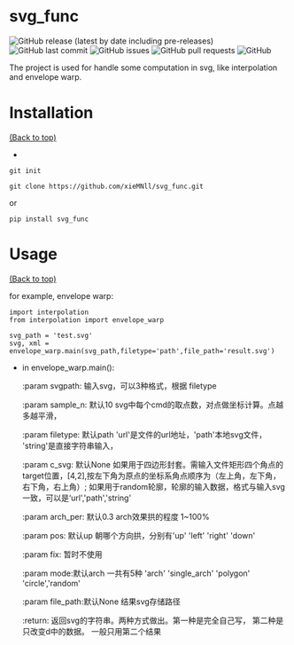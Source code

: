 # svg_func

<!-- Add buttons here -->

![GitHub release (latest by date including pre-releases)](https://img.shields.io/github/v/release/xieMNll/svg_func?include_prereleases)
![GitHub last commit](https://img.shields.io/github/last-commit/xieMNll/svg_func)
![GitHub issues](https://img.shields.io/github/issues-raw/xieMNll/svg_func)
![GitHub pull requests](https://img.shields.io/github/issues-pr/xieMNll/svg_func)
![GitHub](https://img.shields.io/github/license/xieMNll/svg_func)

<!-- Describe your project in brief -->

The project is used for handle some computation in svg, like interpolation and envelope warp.


# Installation
[(Back to top)](#table-of-contents)

*
```git init```

```git clone https://github.com/xieMNll/svg_func.git```

or 

```pip install svg_func```

# Usage
[(Back to top)](#table-of-contents)

for example, envelope warp:
```shell
import interpolation
from interpolation import envelope_warp

svg_path = 'test.svg'
svg, xml = envelope_warp.main(svg_path,filetype='path',file_path='result.svg')
```
* in envelope_warp.main():

    :param svgpath: 输入svg，可以3种格式，根据 filetype
    
    :param sample_n: 默认10  svg中每个cmd的取点数，对点做坐标计算。点越多越平滑，
    
    :param filetype: 默认path   'url'是文件的url地址，'path'本地svg文件， 'string'是直接字符串输入，
    
    :param c_svg: 默认None  如果用于四边形封套。需输入文件矩形四个角点的target位置，[4,2],按左下角为原点的坐标系角点顺序为（左上角，左下角，右下角，右上角）; 
    如果用于random轮廓，轮廓的输入数据，格式与输入svg一致，可以是‘url','path','string'
    
    :param arch_per: 默认0.3 arch效果拱的程度 1~100%
    
    :param pos: 默认up 朝哪个方向拱，分别有'up' 'left' 'right' 'down'
    
    :param fix: 暂时不使用
    
    :param mode:默认arch  一共有5种 'arch' 'single_arch' 'polygon' 'circle','random'
    
    :param file_path:默认None 结果svg存储路径
    
    :return: 返回svg的字符串。两种方式做出。第一种是完全自己写， 第二种是只改变d中的数据。 一般只用第二个结果
